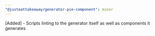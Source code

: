 ```yaml
---
"@justeattakeaway/generator-pie-component": minor
---
```


[Added] - Scripts linting to the generator itself as well as components it generates
